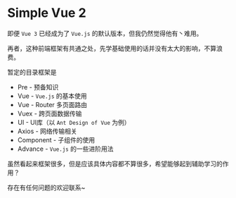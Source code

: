 # Simple Vue 2

即便 `Vue 3` 已经成为了 `Vue.js` 的默认版本，但我仍然觉得他有丶难用。

再者，这种前端框架有共通之处，先学基础使用的话并没有太大的影响，不算浪费。

暂定的目录框架是
- Pre - 预备知识
- Vue - `Vue.js` 的基本使用
- Vue - Router 多页面路由
- Vuex - 跨页面数据传输
- UI - UI库（以 `Ant Design of Vue` 为例）
- Axios - 网络传输相关
- Component - 子组件的使用
- Advance - `Vue.js` 的一些进阶用法

虽然看起来框架很多，但是应该具体内容都不算很多，希望能够起到辅助学习的作用？

存在有任何问题的欢迎联系~